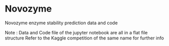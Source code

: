 # Novozyme
Novozyme enzyme stability prediction data and code

Note : Data and Code file of the jupyter notebook are all in a flat file structure
Refer to the Kaggle competition of the same name for further info
